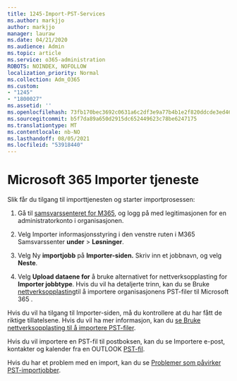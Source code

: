 ```yaml
---
title: 1245-Import-PST-Services
ms.author: markjjo
author: markjjo
manager: lauraw
ms.date: 04/21/2020
ms.audience: Admin
ms.topic: article
ms.service: o365-administration
ROBOTS: NOINDEX, NOFOLLOW
localization_priority: Normal
ms.collection: Adm_O365
ms.custom:
- "1245"
- "1800027"
ms.assetid: ''
ms.openlocfilehash: 73fb170bec3692c0631a6c2df3e9a77b4b1e2f820ddcde3ed46cfe283ef3ba74
ms.sourcegitcommit: b5f7da89a650d2915dc652449623c78be6247175
ms.translationtype: MT
ms.contentlocale: nb-NO
ms.lasthandoff: 08/05/2021
ms.locfileid: "53918440"
---
```

# <a name="microsoft-365-import-service"></a>Microsoft 365 Importer tjeneste

Slik får du tilgang til importtjenesten og starter importprosessen:

1. Gå til [samsvarssenteret for M365](https://compliance.microsoft.com/), og logg på med legitimasjonen for en administratorkonto i organisasjonen.

1. Velg Importer informasjonsstyring i den venstre ruten i M365 Samsvarssenter **under**  >  **Løsninger**.

1. Velg Ny **importjobb** på **Importer-siden.** Skriv inn et jobbnavn, og velg **Neste**.

1. Velg **Upload dataene for** å bruke alternativet for nettverksopplasting for **Importer jobbtype**. Hvis du vil ha detaljerte trinn, kan du se Bruke [nettverksopplasting](/compliance/use-network-upload-to-import-pst-files)til å importere organisasjonens PST-filer til Microsoft 365 .

Hvis du vil ha tilgang til Importer-siden, må du kontrollere at du har fått de riktige tillatelsene.  Hvis du vil ha mer informasjon, kan du [se Bruke nettverksopplasting til å importere PST-filer](/microsoft-365/compliance/importing-pst-files-to-office-365#using-network-upload-to-import-pst-files).

Hvis du vil importere en PST-fil til postboksen, kan du se Importere e-post, kontakter og kalender fra en OUTLOOK [PST-fil](https://support.office.com/article/import-email-contacts-and-calendar-from-an-outlook-pst-file-431a8e9a-f99f-4d5f-ae48-ded54b3440ac).

Hvis du har et problem med en import, kan du se [Problemer som påvirker PST-importjobber](/office365/troubleshoot/pst-import-service/issues-with-pst-import-job).

